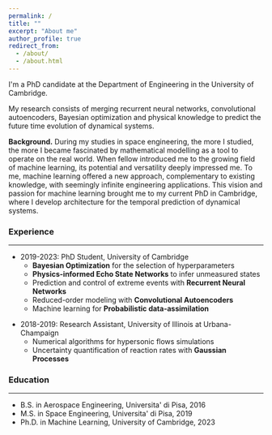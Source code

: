 ```yaml
---
permalink: /
title: ""
excerpt: "About me"
author_profile: true
redirect_from: 
  - /about/
  - /about.html
---
```


I'm a PhD candidate at the Department of Engineering in the University of Cambridge. 

My research consists of merging recurrent neural networks, convolutional autoencoders, Bayesian optimization and physical knowledge to predict the future time evolution of dynamical systems.

__Background.__ During my studies in space engineering, the more I studied, the more I became fascinated by mathematical modelling as a tool to operate on the real world. When fellow introduced me to the growing field of machine learning, its potential and versatility deeply impressed me. 
To me, machine learning offered a new approach, complementary to existing knowledge, with seemingly infinite engineering applications. 
This vision and passion for machine learning brought me to my current PhD in Cambridge, where I develop architecture for the temporal prediction of dynamical systems.

<!--My research focuses on dynamical systems, with applications that range from fluid dynamics, to climate science and epidemiology.-->


### Experience
***

* 2019-2023: PhD Student, University of Cambridge 
  * __Bayesian Optimization__ for the selection of hyperparameters
  * __Physics-informed Echo State Networks__ to infer unmeasured states
  * Prediction and control of extreme events with __Recurrent Neural Networks__
  * Reduced-order modeling with __Convolutional Autoencoders__
  * Machine learning for __Probabilistic data-assimilation__
<!-- <br/>
  -->
* 2018-2019: Research Assistant, University of Illinois at Urbana-Champaign
  * Numerical algorithms for hypersonic flows simulations 
  * Uncertainty quantification of reaction rates with __Gaussian Processes__


### Education
***
* B.S. in Aerospace Engineering, Universita' di Pisa, 2016
* M.S. in Space Engineering, Universita' di Pisa, 2019
* Ph.D. in Machine Learning, University of Cambridge, 2023




